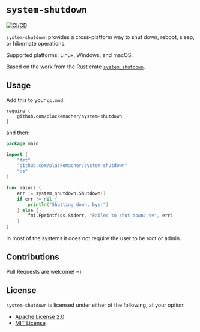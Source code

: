 # `system-shutdown`

[![CI/CD][ci-cd-badge]][ci-cd-url]

`system-shutdown` provides a cross-platform way to shut down, reboot, sleep, or hibernate operations.

Supported platforms: Linux, Windows, and macOS.

Based on the work from the Rust crate [`system_shutdown`](https://github.com/risoflora/system_shutdown).

## Usage

Add this to your `go.mod`:

```
require (
    github.com/plackemacher/system-shutdown
)
```

and then:

```go
package main

import (
    "fmt"
    "github.com/plackemacher/system-shutdown"
    "os"
)

func main() {
    err := system_shutdown.Shutdown()
    if err != nil {
        println("Shutting down, bye!")
    } else {
        fmt.Fprintf(os.Stderr, "Failed to shut down: %v", err)
    }
}
```

In most of the systems it does not require the user to be root or admin.

## Contributions

Pull Requests are welcome! =)

## License

`system-shutdown` is licensed under either of the following, at your option:

- [Apache License 2.0](LICENSE-APACHE)
- [MIT License](LICENSE-MIT)

[ci-cd-badge]: https://github.com/plackemacher/system-shutdown/actions/workflows/CI.yml/badge.svg
[ci-cd-url]: https://github.com/plackemacher/system-shutdown/actions/workflows/CI.yml
[license-url]: https://github.com/plackemacher/system-shutdown#license